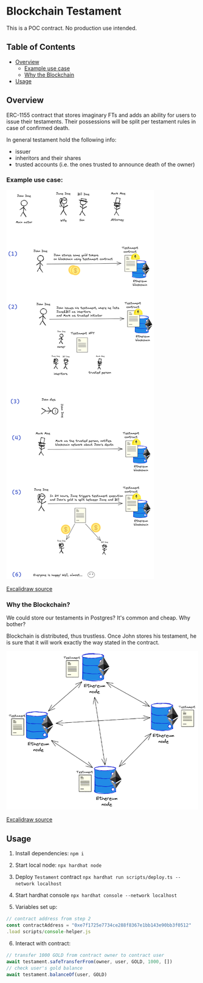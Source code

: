 # Blockchain Testament

This is a POC contract. No production use intended.

## Table of Contents
* [Overview](#overview)
    * [Example use case](#example-use-case)
    * [Why the Blockchain](#why-the-blockchain)
* [Usage](#usage)

## Overview

ERC-1155 contract that stores imaginary FTs and adds an ability for users to issue their testaments.
Their possessions will be split per testament rules in case of confirmed death.

In general testament hold the following info:
* issuer
* inheritors and their shares
* trusted accounts (i.e. the ones trusted to announce death of the owner)

### Example use case:

![use-case](./assets/use-case.png)

[Excalidraw source](./assets/use-case.excalidraw)

### Why the Blockchain?

We could store our testaments in Postgres? It's common and cheap. Why bother?

Blockchain is distributed, thus trustless. 
Once John stores his testament, he is sure that it will work exactly the way stated in the contract.

![blockchain-network](./assets/blockchain-network.png)

[Excalidraw source](./assets/blockchain-network.excalidraw)

## Usage

1. Install dependencies: `npm i`

2. Start local node: `npx hardhat node`

3. Deploy `Testament` contract `npx hardhat run scripts/deploy.ts --network localhost`

4. Start hardhat console `npx hardhat console --network localhost`

5. Variables set up:
```javascript
// contract address from step 2
const contractAddress = "0xe7f1725e7734ce288f8367e1bb143e90bb3f0512"
.load scripts/console-helper.js
```

6. Interact with contract:
```javascript
// transfer 1000 GOLD from contract owner to contract user
await testament.safeTransferFrom(owner, user, GOLD, 1000, [])
// check user's gold balance
await testament.balanceOf(user, GOLD)
```
